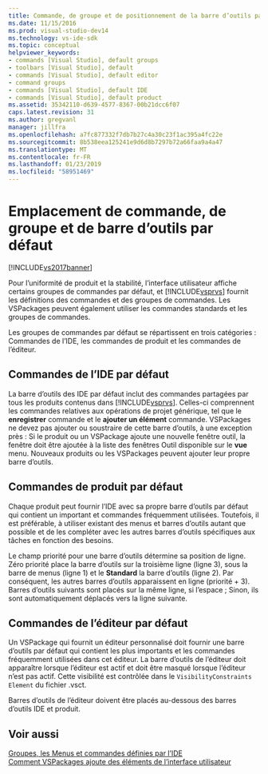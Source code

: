 ```yaml
---
title: Commande, de groupe et de positionnement de la barre d’outils par défaut | Microsoft Docs
ms.date: 11/15/2016
ms.prod: visual-studio-dev14
ms.technology: vs-ide-sdk
ms.topic: conceptual
helpviewer_keywords:
- commands [Visual Studio], default groups
- toolbars [Visual Studio], default
- commands [Visual Studio], default editor
- command groups
- commands [Visual Studio], default IDE
- commands [Visual Studio], default product
ms.assetid: 35342110-d639-4577-8367-00b21dcc6f07
caps.latest.revision: 31
ms.author: gregvanl
manager: jillfra
ms.openlocfilehash: a7fc877332f7db7b27c4a30c23f1ac395a4fc22e
ms.sourcegitcommit: 8b538eea125241e9d6d8b7297b72a66faa9a4a47
ms.translationtype: MT
ms.contentlocale: fr-FR
ms.lasthandoff: 01/23/2019
ms.locfileid: "58951469"
---
```

# <a name="default-command-group-and-toolbar-placement"></a>Emplacement de commande, de groupe et de barre d’outils par défaut
[!INCLUDE[vs2017banner](../../includes/vs2017banner.md)]

Pour l’uniformité de produit et la stabilité, l’interface utilisateur affiche certains groupes de commandes par défaut, et [!INCLUDE[vsprvs](../../includes/vsprvs-md.md)] fournit les définitions des commandes et des groupes de commandes. Les VSPackages peuvent également utiliser les commandes standards et les groupes de commandes.  
  
 Les groupes de commandes par défaut se répartissent en trois catégories : Commandes de l’IDE, les commandes de produit et les commandes de l’éditeur.  
  
## <a name="default-ide-commands"></a>Commandes de l’IDE par défaut  
 La barre d’outils des IDE par défaut inclut des commandes partagées par tous les produits contenus dans [!INCLUDE[vsprvs](../../includes/vsprvs-md.md)]. Celles-ci comprennent les commandes relatives aux opérations de projet générique, tel que le **enregistrer** commande et le **ajouter un élément** commande. VSPackages ne devez pas ajouter ou soustraire de cette barre d’outils, à une exception près : Si le produit ou un VSPackage ajoute une nouvelle fenêtre outil, la fenêtre doit être ajoutée à la liste des fenêtres Outil disponible sur le **vue** menu. Nouveaux produits ou les VSPackages peuvent ajouter leur propre barre d’outils.  
  
## <a name="default-product-commands"></a>Commandes de produit par défaut  
 Chaque produit peut fournir l’IDE avec sa propre barre d’outils par défaut qui contient un important et commandes fréquemment utilisées. Toutefois, il est préférable, à utiliser existant des menus et barres d’outils autant que possible et de les compléter avec les autres barres d’outils spécifiques aux tâches en fonction des besoins.  
  
 Le champ priorité pour une barre d’outils détermine sa position de ligne. Zéro priorité place la barre d’outils sur la troisième ligne (ligne 3), sous la barre de menus (ligne 1) et le **Standard** la barre d’outils (ligne 2). Par conséquent, les autres barres d’outils apparaissent en ligne (priorité + 3). Barres d’outils suivants sont placés sur la même ligne, si l’espace ; Sinon, ils sont automatiquement déplacés vers la ligne suivante.  
  
## <a name="default-editor-commands"></a>Commandes de l’éditeur par défaut  
 Un VSPackage qui fournit un éditeur personnalisé doit fournir une barre d’outils par défaut qui contient les plus importants et les commandes fréquemment utilisées dans cet éditeur. La barre d’outils de l’éditeur doit apparaître lorsque l’éditeur est actif et doit être masqué lorsque l’éditeur n’est pas actif. Cette visibilité est contrôlée dans le `VisibilityConstraints Element` du fichier .vsct.  
  
 Barres d’outils de l’éditeur doivent être placés au-dessous des barres d’outils IDE et produit.  
  
## <a name="see-also"></a>Voir aussi  
 [Groupes, les Menus et commandes définies par l’IDE](../../extensibility/internals/ide-defined-commands-menus-and-groups.md)   
 [Comment VSPackages ajoute des éléments de l’interface utilisateur](../../extensibility/internals/how-vspackages-add-user-interface-elements.md)
